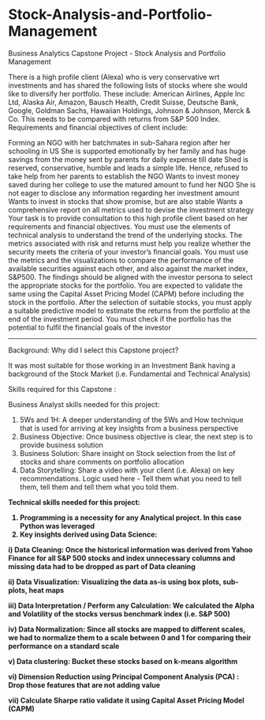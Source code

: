 # Stock-Analysis-and-Portfolio-Management
Business Analytics Capstone Project - Stock Analysis and Portfolio Management

There is a high profile client (Alexa) who is very conservative wrt investments and has shared the following lists of stocks where she would like to diversify her portfolio. These include: American Airlines, Apple Inc Ltd, Alaska Air, Amazon, Bausch Health, Credit Suisse, Deutsche Bank, Google, Goldman Sachs, Hawaiian Holdings, Johnson & Johnson, Merck & Co. This needs to be compared with returns from S&P 500 Index.
Requirements and financial objectives of client include:

Forming an NGO with her batchmates in sub-Sahara region after her schooling in US
She is supported emotionally by her family and has huge savings from the money sent by parents for daily expense till date
Shed is reserved, conservative, humble and leads a simple life. Hence, refused to take help from her parents to establish the NGO
Wants to invest money saved during her college to use the matured amount to fund her NGO
She is not eager to disclose any information regarding her investment amount
Wants to invest in stocks that show promise, but are also stable
Wants a comprehensive report on all metrics used to devise the investment strategy
Your task is to provide consultation to this high profile client based on her requirements and financial objectives.
You must use the elements of technical analysis to understand the trend of the underlying stocks. The metrics associated with risk and returns must help you realize whether the security meets the criteria of your investor’s financial goals.
You must use the metrics and the visualizations to compare the performance of the available securities against each other, and also against the market index, S&P500.
The findings should be aligned with the investor persona to select the appropriate stocks for the portfolio. You are expected to validate the same using the Capital Asset Pricing Model (CAPM) before including the stock in the portfolio.
After the selection of suitable stocks, you must apply a suitable predictive model to estimate the returns from the portfolio at the end of the investment period. You must check if the portfolio has the potential to fulfil the financial goals of the investor


--------------------------------------------------------------

Background: Why did I select this Capstone project?

It was most suitable for those working in an Investment Bank having a background of the Stock Market (i.e. Fundamental and Technical Analysis)

Skills required for this Capstone :

<A> Business Analyst skills needed for this project:
1. 5Ws and 1H: A deeper understanding of the 5Ws and How technique that is used for arriving at key insights from a business perspective
2. Business Objective: Once business objective is clear, the next step is to provide business solution
3. Business Solution: Share insight on Stock selection from the list of stocks and share comments on portfolio allocation
4. Data Storytelling: Share a video with your client (i.e. Alexa) on key recommendations. Logic used here - Tell them what you need to tell them, tell them and tell them what you told them.

<B> Technical skills needed for this project:

1. Programming is a necessity for any Analytical project. In this case Python was leveraged
2. Key insights derived using Data Science:
  
i) Data Cleaning: Once the historical information was derived from Yahoo Finance for all S&P 500 stocks and index unnecessary columns and missing data had to be dropped as part of Data cleaning
  
ii) Data Visualization: Visualizing the data as-is using box plots, sub-plots, heat maps
  
iii) Data Interpretation / Perform any Calculation: We calculated the Alpha and Volatility of the stocks versus benchmark index (i.e. S&P 500)
  
iv) Data Normalization: Since all stocks are mapped to different scales, we had to normalize them to a scale between 0 and 1 for comparing their performance on a standard scale
  
v) Data clustering: Bucket these stocks based on k-means algorithm
  
vi) Dimension Reduction using Principal Component Analysis (PCA) : Drop those features that are not adding value
  
vii) Calculate Sharpe ratio validate it using Capital Asset Pricing Model (CAPM)
